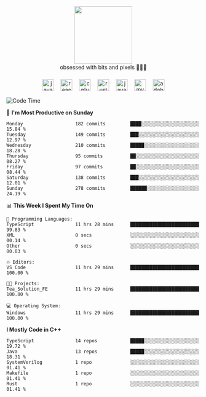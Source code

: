 


  <div align="center">
    
   <img src = "https://i.postimg.cc/W1R4TF4j/d6kpuve-c97567cf-518b-4b86-a271-5c89d88d22f7.gif"  width=150px height=150px />
 </div>

<div align="center">
  obsessed with bits and pixels 🧑‍💻🎨
</div>

  ###
<div align="center">
 <img src="https://cdn.jsdelivr.net/gh/devicons/devicon/icons/javascript/javascript-original.svg" height="30" alt="javascript logo"  />
  <img width="10" />
  <img src="https://cdn.jsdelivr.net/gh/devicons/devicon/icons/react/react-original.svg" height="30" alt="react logo"  />
  <img width="10" />
   <!--<img src="https://cdn.jsdelivr.net/gh/devicons/devicon/icons/nodejs/nodejs-original.svg" height="30" alt="nodejs logo"  />
  <img width="10" />
 <img src="https://cdn.jsdelivr.net/gh/devicons/devicon/icons/flutter/flutter-original.svg" height="30" alt="flutter logo"  />
 <img width="10" />-->
  <img src="https://cdn.jsdelivr.net/gh/devicons/devicon/icons/cplusplus/cplusplus-original.svg" height="30" alt="cpluplus logo"  />
  <img width="10" />
    <img src="https://cdn.jsdelivr.net/gh/devicons/devicon/icons/rust/rust-original.svg" height="30" alt="rust logo"  />
  <img width="10" />
  <img src="https://cdn.jsdelivr.net/gh/devicons/devicon/icons/java/java-original.svg" height="30" alt="java logo"  />
  <img width="10" />
  <img src="https://skillicons.dev/icons?i=mysql" height="30" alt="mysql logo"  />
  <img width="10" />
  <img src="https://skillicons.dev/icons?i=pr" height="30" alt="adobepremierepro logo"  />
</div>

<!--START_SECTION:waka-->
![Code Time](http://img.shields.io/badge/Code%20Time-1%2C966%20hrs%2052%20mins-blue)

📅 **I'm Most Productive on Sunday** 

```text
Monday                   182 commits         ████░░░░░░░░░░░░░░░░░░░░░   15.84 % 
Tuesday                  149 commits         ███░░░░░░░░░░░░░░░░░░░░░░   12.97 % 
Wednesday                210 commits         █████░░░░░░░░░░░░░░░░░░░░   18.28 % 
Thursday                 95 commits          ██░░░░░░░░░░░░░░░░░░░░░░░   08.27 % 
Friday                   97 commits          ██░░░░░░░░░░░░░░░░░░░░░░░   08.44 % 
Saturday                 138 commits         ███░░░░░░░░░░░░░░░░░░░░░░   12.01 % 
Sunday                   278 commits         ██████░░░░░░░░░░░░░░░░░░░   24.19 % 
```


📊 **This Week I Spent My Time On** 

```text
💬 Programming Languages: 
TypeScript               11 hrs 28 mins      █████████████████████████   99.83 % 
XML                      0 secs              ░░░░░░░░░░░░░░░░░░░░░░░░░   00.14 % 
Other                    0 secs              ░░░░░░░░░░░░░░░░░░░░░░░░░   00.03 % 

🔥 Editors: 
VS Code                  11 hrs 29 mins      █████████████████████████   100.00 % 

🐱‍💻 Projects: 
Tea_Solution_FE          11 hrs 29 mins      █████████████████████████   100.00 % 

💻 Operating System: 
Windows                  11 hrs 29 mins      █████████████████████████   100.00 % 
```

**I Mostly Code in C++** 

```text
TypeScript               14 repos            █████░░░░░░░░░░░░░░░░░░░░   19.72 % 
Java                     13 repos            █████░░░░░░░░░░░░░░░░░░░░   18.31 % 
SystemVerilog            1 repo              ░░░░░░░░░░░░░░░░░░░░░░░░░   01.41 % 
Makefile                 1 repo              ░░░░░░░░░░░░░░░░░░░░░░░░░   01.41 % 
Rust                     1 repo              ░░░░░░░░░░░░░░░░░░░░░░░░░   01.41 % 
```




<!--END_SECTION:waka-->
